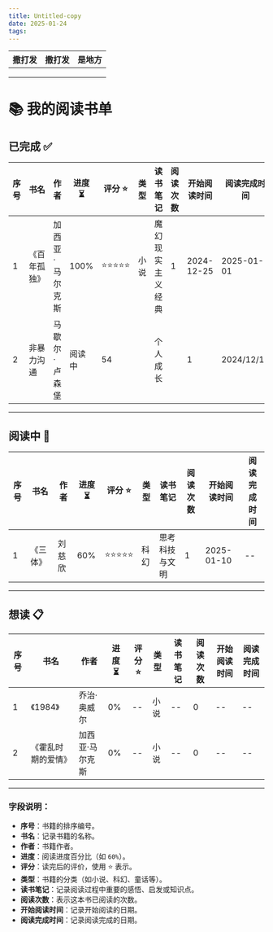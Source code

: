 ```yaml
---
title: Untitled-copy
date: 2025-01-24
tags:
---
```


| 撒打发 | 撒打发 | 是地方 |
| ------ | ------ | ------ |
|        |        |        |
|        |        |        |
|        |        |        |

# 📚 我的阅读书单

## 已完成 ✅
| 序号 | 书名         | 作者            | 进度 ⏳ | 评分 ⭐ | 类型 | 读书笔记         | 阅读次数 | 开始阅读时间 | 阅读完成时间 |
| ---- | ------------ | --------------- | ------ | ------ | ---- | ---------------- | -------- | ------------ | ------------ |
| 1    | 《百年孤独》 | 加西亚·马尔克斯 | 100%   | ⭐⭐⭐⭐⭐  | 小说 | 魔幻现实主义经典 | 1        | 2024-12-25   | 2025-01-01   |
| 2    | 非暴力沟通   | 马歇尔·卢森堡   | 阅读中 | 54     |      | 个人成长         |          | 1            | 2024/12/15   |

---

## 阅读中 📖
| 序号 | 书名     | 作者   | 进度 ⏳ | 评分 ⭐ | 类型 | 读书笔记       | 阅读次数 | 开始阅读时间 | 阅读完成时间 |
| ---- | -------- | ------ | ------ | ------ | ---- | -------------- | -------- | ------------ | ------------ |
| 1    | 《三体》 | 刘慈欣 | 60%    | ⭐⭐⭐⭐⭐  | 科幻 | 思考科技与文明 | 1        | 2025-01-10   | --           |

---

## 想读 📋
| 序号 | 书名               | 作者            | 进度 ⏳ | 评分 ⭐ | 类型 | 读书笔记 | 阅读次数 | 开始阅读时间 | 阅读完成时间 |
| ---- | ------------------ | --------------- | ------ | ------ | ---- | -------- | -------- | ------------ | ------------ |
| 1    | 《1984》           | 乔治·奥威尔     | 0%     | --     | 小说 | --       | 0        | --           | --           |
| 2    | 《霍乱时期的爱情》 | 加西亚·马尔克斯 | 0%     | --     | 小说 | --       | 0        | --           | --           |

---

### 字段说明：
- **序号**：书籍的排序编号。
- **书名**：记录书籍的名称。
- **作者**：书籍作者。
- **进度**：阅读进度百分比（如 `60%`）。
- **评分**：读完后的评价，使用 ⭐ 表示。
- **类型**：书籍的分类（如小说、科幻、童话等）。
- **读书笔记**：记录阅读过程中重要的感悟、启发或知识点。
- **阅读次数**：表示这本书已阅读的次数。
- **开始阅读时间**：记录开始阅读的日期。
- **阅读完成时间**：记录阅读完成的日期。